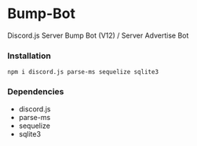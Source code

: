 # Bump-Bot
Discord.js Server Bump Bot (V12) / Server Advertise Bot

### Installation
```npm i discord.js parse-ms sequelize sqlite3```

### Dependencies
* discord.js
* parse-ms
* sequelize
* sqlite3
